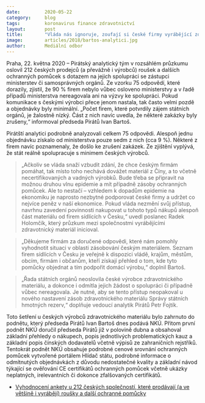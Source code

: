 ```yaml
---
date:         2020-05-22
category:     blog
tags:         koronavirus finance zdravotnictví
layout:       post
title:        "Vláda nás ignoruje, zoufají si české firmy vyrábějící zdravotnický materiál. Potvrdil to i průzkum Pirátů"
image:        articles/2018/bartos-analytici.jpg
author:       Mediální odbor
---  
```



Praha, 22. května 2020 – Pirátský analytický tým v rozsáhlém průzkumu oslovil 212 českých prodejců (a převážně i výrobců) roušek a dalších ochranných pomůcek s dotazem na jejich spolupráci se zástupci ministerstev či samosprávných orgánů. Ze vzorku 75 odpovědí, které dorazily, zjistil, že 90 % firem nebylo vůbec osloveno ministerstvy a v řadě případů ministerstva nereagovala ani na výzvy ke spolupráci. Pokud komunikace s českými výrobci přece jenom nastala, tak často velmi pozdě a objednávky byly minimální. „Počet firem, které potvrdily zájem státních orgánů, je žalostně nízký. Část z nich navíc uvedla, že některé zakázky byly zrušeny,“ informoval předseda Pirátů Ivan Bartoš. 

Pirátští analytici podrobně analyzovali celkem 75 odpovědi. Alespoň jednu objednávku získalo od ministerstva pouze sedm z nich (cca 9 %). Některé z firem navíc poznamenaly, že došlo ke zrušení zakázek. Ze zjištění vyplývá, že stát reálně spolupracuje s minimem českých výrobců. 

> „Ačkoliv se vláda snaží vzbudit zdání, že chce českým firmám pomáhat, tak místo toho nechává dovážet materiál z Číny, a to včetně necertifikovaných a vadných výrobků. Bude třeba se připravit na možnou druhou vlnu epidemie a mít případně zásoby ochranných pomůcek. Ale to nestačí – vzhledem k dopadům epidemie na ekonomiku je naprosto nezbytné podporovat české firmy a udržet co nejvíce peněz v naší ekonomice. Pokud vláda nezmění svůj přístup, navrhnu zavedení povinnosti nakupovat u tohoto typů nákupů alespoň část materiálu od firem sídlících v Česku,“ uvedl poslanec Radek Holomčík, který průzkum mezi společnostmi vyrábějícími zdravotnický materiál inicioval.

> „Děkujeme firmám za doručené odpovědi, které nám pomohly vyhodnotit situaci v oblasti zásobování českým materiálem. Seznam firem sídlících v Česku je veřejně k dispozici vládě, krajům, městům, obcím, firmám i občanům, kteří získají přehled o tom, kde tyto pomůcky objednat a tím podpořit domácí výrobu,“ doplnil Bartoš. 

> „Řada státních orgánů neoslovila české výrobce zdravotnického materiálu, a dokonce i odmítla jejich žádost o spolupráci či případně vůbec nereagovala. Je nutné, aby se tento přístup neopakoval u nového nastavení zásob zdravotnického materiálu Správy státních hmotných rezerv,“ doplňuje vedoucí analytik Pirátů Petr Fojtík. 

Toto šetření u českých výrobců zdravotnického materiálu bylo zahrnuto do podnětu, který předseda Pirátů Ivan Bartoš dnes podává NKÚ. Přitom první podnět NKÚ doručil předseda Pirátů již v polovině dubna a obsahoval základní přehledy o nákupech, popis jednotlivých problematických kauz a základní popis čínských dodavatelů včetně výpisů ze zahraničních rejstříků. Tentokrát podnět NKÚ obsahuje podrobné cenové srovnání ochranných pomůcek vytvořené portálem Hlídač státu, podrobné informace o odmítnutých objednávkách z důvodu nedostatečné kvality a základní návod týkající se ověřování CE certifikátů ochranných pomůcek včetně ukázky neplatných, irelevantních či dokonce zfalšovaných certifikátů.

* [Vyhodnocení ankety u 212 českých společností, které prodávají (a ve většině i vyrábějí) roušky a další ochranné pomůcky](https://pirati.cz/assets/pdf/vyhodnoceni-ankety.pdf)
